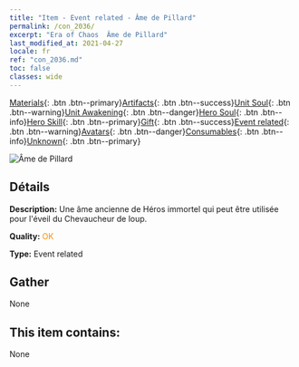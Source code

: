 ```yaml
---
title: "Item - Event related - Âme de Pillard"
permalink: /con_2036/
excerpt: "Era of Chaos  Âme de Pillard"
last_modified_at: 2021-04-27
locale: fr
ref: "con_2036.md"
toc: false
classes: wide
---
```

 [Materials](/ItemsFR/){: .btn .btn--primary}[Artifacts](/ItemsFR/Artifacts/){: .btn .btn--success}[Unit Soul](/ItemsFR/UnitSoul/){: .btn .btn--warning}[Unit Awakening](/ItemsFR/UnitAwakening/){: .btn .btn--danger}[Hero Soul](/ItemsFR/HeroSoul/){: .btn .btn--info}[Hero Skill](/ItemsFR/HeroSkill/){: .btn .btn--primary}[Gift](/ItemsFR/Gift/){: .btn .btn--success}[Event related](/ItemsFR/Events/){: .btn .btn--warning}[Avatars](/ItemsFR/Avatars/){: .btn .btn--danger}[Consumables](/ItemsFR/Consumables/){: .btn .btn--info}[Unknown](/ItemsFR/Unknown/){: .btn .btn--primary}

 ![Âme de Pillard](/images/t/juexing_402.png)

## Détails
 **Description:** Une âme ancienne de Héros immortel qui peut être utilisée pour l'éveil du Chevaucheur de loup.

 **Quality:** <span style="color: #FF8C00">OK</span>

 **Type:** Event related

## Gather

  None

## This item contains:

  None

